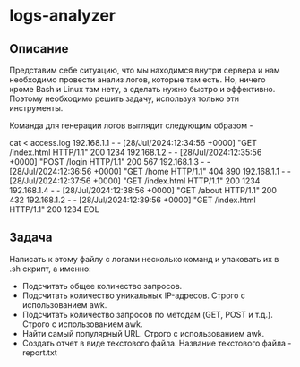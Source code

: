 # logs-analyzer
## Описание

Представим себе ситуацию, что мы находимся внутри сервера и нам необходимо провести анализ логов, которые там есть. Но, ничего кроме Bash и Linux там нету, а сделать нужно быстро и эффективно. Поэтому необходимо решить задачу, используя только эти инструменты.

Команда для генерации логов выглядит следующим образом - 

cat <<EOL > access.log
192.168.1.1 - - [28/Jul/2024:12:34:56 +0000] "GET /index.html HTTP/1.1" 200 1234
192.168.1.2 - - [28/Jul/2024:12:35:56 +0000] "POST /login HTTP/1.1" 200 567
192.168.1.3 - - [28/Jul/2024:12:36:56 +0000] "GET /home HTTP/1.1" 404 890
192.168.1.1 - - [28/Jul/2024:12:37:56 +0000] "GET /index.html HTTP/1.1" 200 1234
192.168.1.4 - - [28/Jul/2024:12:38:56 +0000] "GET /about HTTP/1.1" 200 432
192.168.1.2 - - [28/Jul/2024:12:39:56 +0000] "GET /index.html HTTP/1.1" 200 1234
EOL

## Задача
Написать к этому файлу с логами несколько команд и упаковать их в .sh скрипт, а именно:
- Подсчитать общее количество запросов.
- Подсчитать количество уникальных IP-адресов. Строго с использованием awk.
- Подсчитать количество запросов по методам (GET, POST и т.д.). Строго с использованием awk.
- Найти самый популярный URL. Строго с использованием awk.
- Создать отчет в виде текстового файла. Название текстового файла - report.txt
